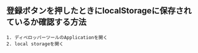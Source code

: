 ## 登録ボタンを押したときにlocalStorageに保存されているか確認する方法
```
1. ディベロッパーツールのApplicationを開く
2. local storageを開く
```
